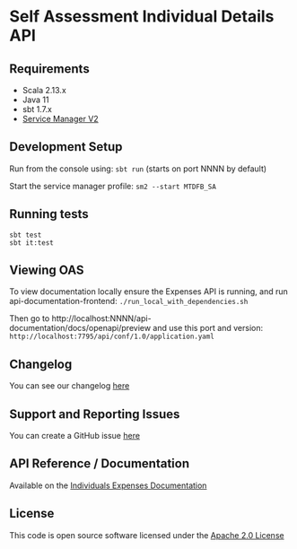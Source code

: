 Self Assessment Individual Details API
========================

## Requirements

- Scala 2.13.x
- Java 11
- sbt 1.7.x
- [Service Manager V2](https://github.com/hmrc/sm2)

## Development Setup

Run from the console using: `sbt run` (starts on port NNNN by default)

Start the service manager profile: `sm2 --start MTDFB_SA`

## Running tests

```
sbt test
sbt it:test
```

## Viewing OAS

To view documentation locally ensure the Expenses API is running, and run api-documentation-frontend:
`./run_local_with_dependencies.sh`

Then go to http://localhost:NNNN/api-documentation/docs/openapi/preview and use this port and version:
`http://localhost:7795/api/conf/1.0/application.yaml`

## Changelog

You can see our changelog [here](https://github.com/hmrc/income-tax-mtd-changelog)

## Support and Reporting Issues

You can create a GitHub issue [here](https://github.com/hmrc/income-tax-mtd-changelog/issues)

## API Reference / Documentation

Available on
the [Individuals Expenses Documentation](https://developer.service.hmrc.gov.uk/api-documentation/docs/api/service/individuals-expenses-api)

## License

This code is open source software licensed under
the [Apache 2.0 License]("http://www.apache.org/licenses/LICENSE-2.0.html")
